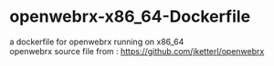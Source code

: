 # openwebrx-x86_64-Dockerfile
a dockerfile for openwebrx running on x86_64   
openwebrx source file from : https://github.com/jketterl/openwebrx  
